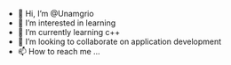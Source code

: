 - 👋 Hi, I’m @Unamgrio
- 👀 I’m interested in learning 
- 🌱 I’m currently learning c++
- 💞️ I’m looking to collaborate on application development 
- 📫 How to reach me ...

<!---
Unamgrio/Unamgrio is a ✨ special ✨ repository because its `README.md` (this file) appears on your GitHub profile.
You can click the Preview link to take a look at your changes.
--->
